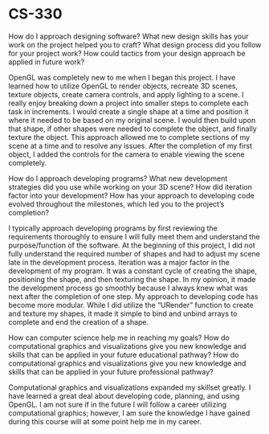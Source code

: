 # CS-330

How do I approach designing software? What new design skills has your work on the project helped you to craft? What design process did you follow for your project work?
How could tactics from your design approach be applied in future work?

OpenGL was completely new to me when I began this project. I have learned how to utilize OpenGL to render objects, recreate 3D scenes, texture objects, create camera controls, and apply lighting to a scene. I really enjoy breaking down a project into smaller steps to complete each task in increments. I would create a single shape at a time and position it where it needed to be based on my original scene. I would then build upon that shape, if other shapes were needed to complete the object, and finally texture the object. This approach allowed me to complete sections of my scene at a time and to resolve any issues. After the completion of my first object, I added the controls for the camera to enable viewing the scene completely. 


How do I approach developing programs? What new development strategies did you use while working on your 3D scene? How did iteration factor into your development?
How has your approach to developing code evolved throughout the milestones, which led you to the project’s completion?

I typically approach developing programs by first reviewing the requirements thoroughly to ensure I will fully meet them and understand the purpose/function of the software. At the beginning of this project, I did not fully understand the required number of shapes and had to adjust my scene late in the development process. Iteration was a major factor in the development of my program. It was a constant cycle of creating the shape, positioning the shape, and then texturing the shape. In my opinion, it made the development process go smoothly because I always knew what was next after the completion of one step. My approach to developing code has become more modular. While I did utilize the “URender” function to create and texture my shapes, it made it simple to bind and unbind arrays to complete and end the creation of a shape. 

How can computer science help me in reaching my goals? How do computational graphics and visualizations give you new knowledge and skills that can be applied in your future educational pathway? How do computational graphics and visualizations give you new knowledge and skills that can be applied in your future professional pathway?

Computational graphics and visualizations expanded my skillset greatly.  I have learned a great deal about developing code, planning, and using OpenGL. I am not sure if in the future I will follow a career utilizing computational graphics; however, I am sure the knowledge I have gained during this course will at some point help me in my career. 
